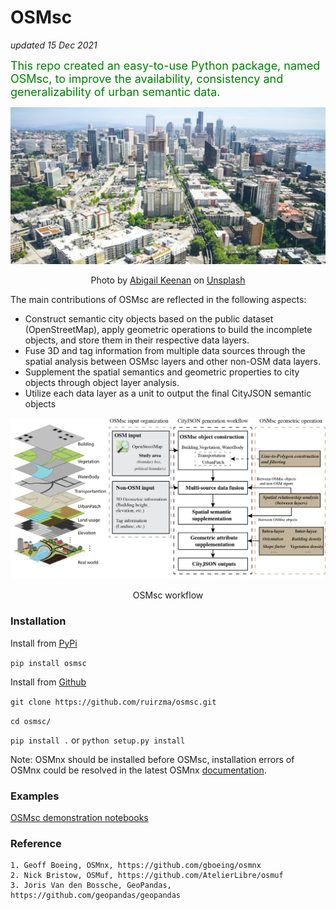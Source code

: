 
OSMsc 
=====
*updated 15 Dec 2021*

<font color=green size=4> This repo created an easy-to-use Python package, named OSMsc, to improve the availability, consistency and generalizability of urban semantic data.</font>



![](abigail-keenan-RaVcslj475Y-unsplash.jpg)

<p align = "center"> 
Photo by <a href="https://unsplash.com/@akeenster?utm_source=unsplash&utm_medium=referral&utm_content=creditCopyText">Abigail  Keenan</a> on <a href="https://unsplash.com/?utm_source=unsplash&utm_medium=referral&utm_content=creditCopyText">Unsplash</a>
</p>


The main contributions of OSMsc are reflected in the following aspects:
* Construct semantic city objects based on the public dataset (OpenStreetMap), apply geometric operations to build the incomplete objects, and store them in their respective data layers.
* Fuse 3D and tag information from multiple data sources through the spatial analysis between OSMsc layers and other non-OSM data layers.
* Supplement the spatial semantics and geometric properties to city objects through object layer analysis.
* Utilize each data layer as a unit to output the final CityJSON semantic objects



![workflow](osmsc_workflow.png "workflow")
<p align = "center"> OSMsc workflow</p>


### Installation

Install from [PyPi](https://pypi.org/project/osmsc/)

`pip install osmsc`

Install from [Github](https://github.com/ruirzma/osmsc)

`git clone https://github.com/ruirzma/osmsc.git`

`cd osmsc/`

`pip install .` or `python setup.py install`

Note: OSMnx should be installed before OSMsc, installation errors of OSMnx could be resolved in the latest OSMnx [documentation](https://osmnx.readthedocs.io/en/stable/index.html).


### Examples
[OSMsc demonstration notebooks](https://github.com/ruirzma/osmsc/tree/main/examples)

### Reference
    1. Geoff Boeing, OSMnx, https://github.com/gboeing/osmnx
    2. Nick Bristow, OSMuf, https://github.com/AtelierLibre/osmuf
    3. Joris Van den Bossche, GeoPandas, https://github.com/geopandas/geopandas


